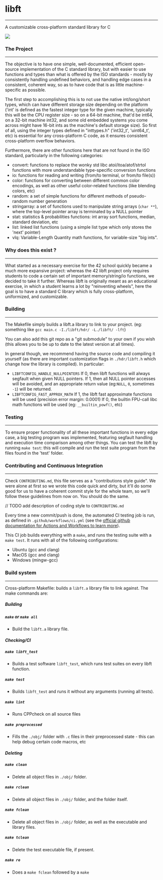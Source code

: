 # libft
---
A customizable cross-platform standard library for C

![](https://github.com/LexouDuck/libft/workflows/libft%20CI/badge.svg)



### The Project
---
The objective is to have one simple, well-documented, efficient open-source implementation of the C standard library, but with easier to use functions and types than what is offered by the ISO standards - mostly by consistently handling undefined behaviors, and handling edge cases in a consistent, coherent way, so as to have code that is as little machine-specific as possible.

The first step to accomplishing this is to not use the native int/long/short types, which can have different storage size depending on the platform
('int' is defined as the fastest integer type for the given machine, typically this will be the CPU register size - so on a 64-bit machine, that'd be int64, on a 32-bit machine int32, and some old embedded systems you come across might have 16-bit ints as the machine's default storage size). So first of all, using the integer types defined in "inttypes.h" ('int32_t', 'uint64_t', etc) is essential for any cross-platform C code, as it ensures consistent cross-platform overflow behaviors.

Furthermore, there are other functions here that are not found in the ISO standard, particularly in the following categories:
* convert: functions to replace the wonky std libc atoi/itoa/atof/strtol functions with more understandable type-specific conversion functions
* io: functions for reading and writing (from/to terminal, or from/to file(s))
* color: functions for converting between different common color encodings, as well as other useful color-related functions (like blending colors, etc)
* random: a set of simple functions for different methods of pseudo-random number generation
* stringarray: a set of functions used to manipulate string arrays (`char **`), where the top-level pointer array is terminated by a NULL pointer
* stat: statistics & probabilities functions: int array sort functions, median, standard deviation, etc
* list: linked list functions (using a simple list type which only stores the 'next' pointer)
* vlq: Variable-Length Quantity math functions, for variable-size "big ints".



### Why does this exist ?
---
What started as a necessary exercise for the 42 school quickly became a much more expansive project: whereas the 42 libft project only requires students to code a certain set of important memory/string/io functions, we decided to take it further. Whereas libft is originally meant as an educational exercise, in which a student learns a lot by "reinventing wheels", here the goal is to have a standard C library which is fully cross-platform, uniformized, and customizable.



### Building
---
The Makefile simply builds a libft.a library to link to your project. (eg: something like `gcc main.c -I./libft/hdr/ -L./libft/ -lft`)

You can also add this git repo as a "git submodule" to your own if you wish (this allows you to be up to date to the latest version at all times).

In general though, we recommend having the source code and compiling it yourself (as there are important customization flags in `./hdr/libft.h` which change how the library is compiled). In particular:
- `LIBFTCONFIG_HANDLE_NULLPOINTERS`
	If 0, then libft functions will always segfault when given NULL pointers.
	If 1, then all NULL pointer accesses will be avoided, and an appropriate return value (eg:`NULL`, `0`, sometimes `-1`) will be returned.
- `LIBFTCONFIG_FAST_APPROX_MATH`
	If 1, the libft fast approximate functions will be used (precision error margin: 0.0001)
	If 0, the builtin FPU-call libc math functions will be used (eg: `__builtin_powf()`, etc)



### Testing
---
To ensure proper functionality of all these important functions in every edge case, a big testing program was implemented, featuring segfault handling and execution time comparison among other things.
You can test the libft by running `make test`: this will compile and run the test suite program from the files found in the 'test' folder.



### Contributing and Continuous Integration
---
Check `CONTRIBUTING.md`, this file serves as a "contributions style guide". We were alone at first so we wrote this code quick and dirty, but it'll do some good for us to have a coherent commit style for the whole team, so we'll follow these guidelines from now on. You should do the same.

// TODO add description of coding style to `CONTRIBUTING.md`


Every time a new commit/push is done, the automated CI testing job is run, as defined in `.github/workflows/ci.yml` (see the [official github documentation for Actions and Workflows to learn more](https://help.github.com/en/actions/reference/workflow-syntax-for-github-actions)).

This CI job builds everything with a `make`, and runs the testing suite with a `make test`. It runs with all of the following configurations:
- Ubuntu (gcc and clang)
- MacOS (gcc and clang)
- Windows (mingw-gcc)



### Build system
---
Cross-platform Makefile: builds a `libft.a` library file to link against.
The make commands are:


##### Building

##### `make` or `make all`
- Build the `libft.a` library file.


##### Checking/CI

##### `make libft_test`
- Builds a test software `libft_test`, which runs test suites on every libft function.

##### `make test`
- Builds `libft_test` and runs it without any arguments (running all tests).

##### `make lint`
- Runs CPPcheck on all source files

##### `make preprocessed`
- Fills the `./obj/` folder with `.c` files in their preprocessed state - this can help debug certain code macros, etc


##### Deleting

##### `make clean`
- Delete all object files in `./obj/` folder.

##### `make rclean`
- Delete all object files in `./obj/` folder, and the folder itself.

##### `make fclean`
- Delete all object files in `./obj/` folder, as well as the executable and library files.

##### `make tclean`
- Delete the test executable file, if present.

##### `make re`
- Does a `make fclean` followed by a `make`
